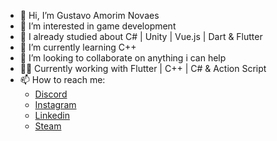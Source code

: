 - 👋 Hi, I’m Gustavo Amorim Novaes
- 👀 I’m interested in game development
- 📝 I already studied about C# | Unity | Vue.js | Dart & Flutter
- 🌱 I’m currently learning C++
- 💞️ I’m looking to collaborate on anything i can help
- 👷‍♂️ Currently working with Flutter | C++ | C# & Action Script
- 📫 How to reach me:
  - [Discord](https://discord.gg/ejNgyTfyhs)
  - [Instagram](https://www.instagram.com/sir_ganb/)
  - [Linkedin](https://www.linkedin.com/in/gustavo-amorim-novaes-bueno-821b61237/)
  - [Steam](https://steamcommunity.com/id/sir_ganb/](https://steamcommunity.com/id/sir_ganb/)https://steamcommunity.com/id/sir_ganb/)
